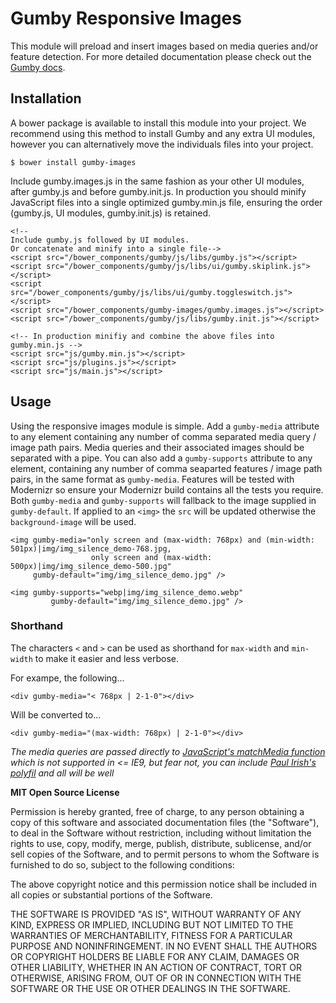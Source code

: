Gumby Responsive Images
=======================

This module will preload and insert images based on media queries and/or feature detection. For more detailed documentation please check out the [Gumby docs](http://gumbyframework.com).

Installation
------------

A bower package is available to install this module into your project. We recommend using this method to install Gumby and any extra UI modules, however you can alternatively move the individuals files into your project.

	$ bower install gumby-images

Include gumby.images.js in the same fashion as your other UI modules, after gumby.js and before gumby.init.js. In production you should minify JavaScript files into a single optimized gumby.min.js file, ensuring the order (gumby.js, UI modules, gumby.init.js) is retained.

	<!--
	Include gumby.js followed by UI modules.
	Or concatenate and minify into a single file-->
	<script src="/bower_components/gumby/js/libs/gumby.js"></script>
	<script src="/bower_components/gumby/js/libs/ui/gumby.skiplink.js"></script>
	<script src="/bower_components/gumby/js/libs/ui/gumby.toggleswitch.js"></script>
	<script src="/bower_components/gumby-images/gumby.images.js"></script>
	<script src="/bower_components/gumby/js/libs/gumby.init.js"></script>

	<!-- In production minifiy and combine the above files into gumby.min.js -->
	<script src="js/gumby.min.js"></script>
	<script src="js/plugins.js"></script>
	<script src="js/main.js"></script>

Usage
-----

Using the responsive images module is simple. Add a `gumby-media` attribute to any element containing any number of comma separated media query / image path pairs. Media queries and their associated images should be separated with a pipe. You can also add a `gumby-supports` attribute to any element, containing any number of comma seaparted features / image path pairs, in the same format as `gumby-media`. Features will be tested with Modernizr so ensure your Modernizr build contains all the tests you require. Both `gumby-media` and `gumby-supports` will fallback to the image supplied in `gumby-default`. If applied to an `<img>` the `src` will be updated otherwise the `background-image` will be used.

	<img gumby-media="only screen and (max-width: 768px) and (min-width: 501px)|img/img_silence_demo-768.jpg,
					  only screen and (max-width: 500px)|img/img_silence_demo-500.jpg"
		 gumby-default="img/img_silence_demo.jpg" />

	<img gumby-supports="webp|img/img_silence_demo.webp"
			 gumby-default="img/img_silence_demo.jpg" />

### Shorthand

The characters `<` and `>` can be used as shorthand for `max-width` and `min-width` to make it easier and less verbose.

For exampe, the following...

	<div gumby-media="< 768px | 2-1-0"></div>

Will be converted to...

	<div gumby-media="(max-width: 768px) | 2-1-0"></div>

*The media queries are passed directly to [JavaScript's matchMedia function](https://developer.mozilla.org/en-US/docs/Web/API/window.matchMedia) which is not supported in <= IE9, but fear not, you can include [Paul Irish's polyfil](https://github.com/paulirish/matchMedia.js/) and all will be well*

**MIT Open Source License**

Permission is hereby granted, free of charge, to any person obtaining a copy of this software and associated
documentation files (the "Software"), to deal in the Software without restriction, including without limitation the
rights to use, copy, modify, merge, publish, distribute, sublicense, and/or sell copies of the Software, and to permit
persons to whom the Software is furnished to do so, subject to the following conditions:

The above copyright notice and this permission notice shall be included in all copies or substantial portions of the
Software.

THE SOFTWARE IS PROVIDED "AS IS", WITHOUT WARRANTY OF ANY KIND, EXPRESS OR IMPLIED, INCLUDING BUT NOT LIMITED TO THE
WARRANTIES OF MERCHANTABILITY, FITNESS FOR A PARTICULAR PURPOSE AND NONINFRINGEMENT. IN NO EVENT SHALL THE AUTHORS OR
COPYRIGHT HOLDERS BE LIABLE FOR ANY CLAIM, DAMAGES OR OTHER LIABILITY, WHETHER IN AN ACTION OF CONTRACT, TORT OR
OTHERWISE, ARISING FROM, OUT OF OR IN CONNECTION WITH THE SOFTWARE OR THE USE OR OTHER DEALINGS IN THE SOFTWARE.



